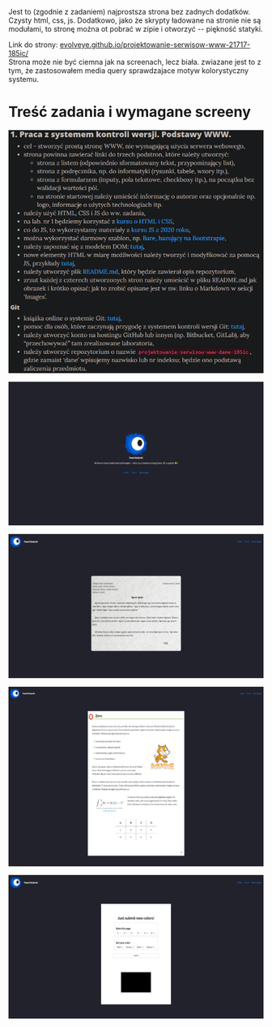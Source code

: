 Jest to (zgodnie z zadaniem) najprostsza strona bez zadnych dodatków.
Czysty html, css, js. Dodatkowo, jako że skrypty ładowane na stronie nie są modułami,
to stronę można ot pobrać w zipie i otworzyć -- piękność statyki.

Link do strony: [evolveye.github.io/projektowanie-serwisow-www-21717-185ic/](https://evolveye.github.io/projektowanie-serwisow-www-21717-185ic/Lab-1/)  
Strona może nie być ciemna jak na screenach, lecz biała.
zwiazane jest to z tym, że zastosowałem media query sprawdzajace motyw kolorystyczny systemu.



# Treść zadania i wymagane screeny



<p style="text-align:center">
  <img src="./img/task.png" alt="Task">
</p>

<p style="text-align:center">
  <img src="./img/index.png" alt="Task">
</p>
<p style="text-align:center">
  <img src="./img/letter.png" alt="Task">
</p>
<p style="text-align:center">
  <img src="./img/book.png" alt="Task">
</p>
<p style="text-align:center">
  <img src="./img/form.png" alt="Task">
</p>